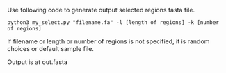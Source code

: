 Use following code to generate output selected regions fasta file. 

`python3 my_select.py "filename.fa" -l [length of regions] -k [number of regions]`

If filename or length or number of regions is not specified, it is random choices or default sample file. 

Output is at out.fasta